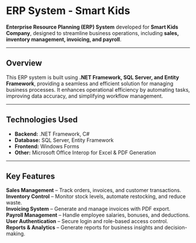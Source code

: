 # ERP System - Smart Kids  

**Enterprise Resource Planning (ERP) System** developed for **Smart Kids Company**, designed to streamline business operations, including **sales, inventory management, invoicing, and payroll**.  

---

## Overview  
This ERP system is built using **.NET Framework, SQL Server, and Entity Framework**, providing a seamless and efficient solution for managing business processes. It enhances operational efficiency by automating tasks, improving data accuracy, and simplifying workflow management.  

---

## Technologies Used  
- **Backend:** .NET Framework, C#  
- **Database:** SQL Server, Entity Framework  
- **Frontend:** Windows Forms  
- **Other:** Microsoft Office Interop for Excel & PDF Generation  

---

## Key Features  
 **Sales Management** – Track orders, invoices, and customer transactions.  
 **Inventory Control** – Monitor stock levels, automate restocking, and reduce waste.  
 **Invoicing System** – Generate and manage invoices with PDF export.  
 **Payroll Management** – Handle employee salaries, bonuses, and deductions.  
 **User Authentication** – Secure login and role-based access control.  
 **Reports & Analytics** – Generate reports for business insights and decision-making.  

